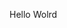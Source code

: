 Hello Wolrd




















































































































































































































































































































































































































































































































































































































































































































































































































































































































































































































































































































































































































































































































































































































































































































































































































































































































































































































































































































































































































































































































































































































































































































































































































































































































































































































































































































































































































































































































































































































































































































































































































































































































































































































































































































































































































































































































































































































































































































































































































































































































































































































































































































































































































